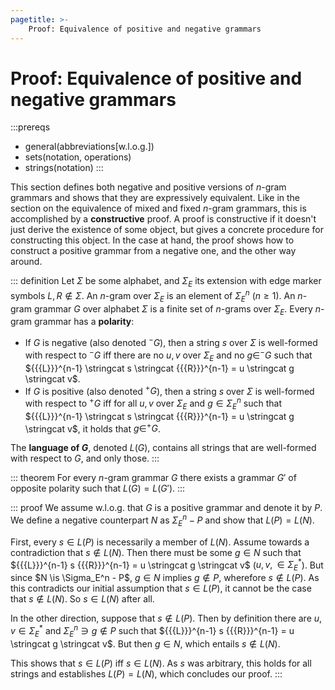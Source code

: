 ```yaml
---
pagetitle: >-
    Proof: Equivalence of positive and negative grammars
---
```


# Proof: Equivalence of positive and negative grammars

:::prereqs
- general(abbreviations[w.l.o.g.])
- sets(notation, operations)
- strings(notation)
:::

This section defines both negative and positive versions of $n$-gram grammars and shows that they are expressively equivalent.
Like in the section on the equivalence of mixed and fixed $n$-gram grammars, this is accomplished by a **constructive** proof.
A proof is constructive if it doesn't just derive the existence of some object, but gives a concrete procedure for constructing this object.
In the case at hand, the proof shows how to construct a positive grammar from a negative one, and the other way around.

::: definition
Let $\Sigma$ be some alphabet, and $\Sigma_E$ its extension with edge marker symbols ${{{L}}}, {{{R}}} \notin \Sigma$.
An $n$-gram over $\Sigma_E$ is an element of $\Sigma_E^n$ ($n \geq 1$).
An $n$-gram grammar $G$ over alphabet $\Sigma$ is a finite set of $n$-grams over $\Sigma_E$.
Every $n$-gram grammar has a **polarity**:

- If $G$ is negative (also denoted $^-G$), then a string $s$ over $\Sigma$ is well-formed with respect to $^-G$ iff there are no $u, v$ over $\Sigma_E$ and no $g \in ^-G$ such that ${{{L}}}^{n-1} \stringcat s \stringcat {{{R}}}^{n-1} = u \stringcat g \stringcat v$.
- If $G$ is positive (also denoted $^+G$), then a string $s$ over $\Sigma$ is well-formed with respect to $^+G$ iff for all $u, v$ over $\Sigma_E$ and $g \in \Sigma_E^n$ such that ${{{L}}}^{n-1} \stringcat s \stringcat {{{R}}}^{n-1} = u \stringcat g \stringcat v$, it holds that $g \in ^+G$.

The **language of $G$**, denoted $L(G)$, contains all strings that are well-formed with respect to $G$, and only those.
:::

::: theorem
For every $n$-gram grammar $G$ there exists a grammar $G'$ of opposite polarity such that $L(G) = L(G')$.
:::

::: proof
We assume w.l.o.g. that $G$ is a positive grammar and denote it by $P$.
We define a negative counterpart $N$ as $\Sigma_E^n - P$ and show that $L(P) = L(N)$.

First, every $s \in L(P)$ is necessarily a member of $L(N)$.
Assume towards a contradiction that $s \notin L(N)$.
Then there must be some $g \in N$ such that ${{{L}}}^{n-1} s {{{R}}}^{n-1} = u \stringcat g \stringcat v$ ($u,v, \in \Sigma_E^*$).
But since $N \is \Sigma_E^n - P$, $g \in N$ implies $g \notin P$, wherefore $s \notin L(P)$.
As this contradicts our initial assumption that $s \in L(P)$, it cannot be the case that $s \notin L(N)$.
So $s \in L(N)$ after all.

In the other direction, suppose that $s \notin L(P)$.
Then by definition there are $u, v \in \Sigma_E^*$ and $\Sigma_E^n \ni g \notin P$ such that ${{{L}}}^{n-1} s {{{R}}}^{n-1} = u \stringcat g \stringcat v$.
But then $g \in N$, which entails $s \notin L(N)$.

This shows that $s \in L(P)$ iff $s \in L(N)$.
As $s$ was arbitrary, this holds for all strings and establishes $L(P) = L(N)$, which concludes our proof.
:::
